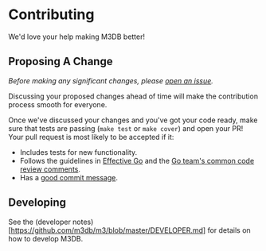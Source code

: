 Contributing
============

We'd love your help making M3DB better!

## Proposing A Change

*Before making any significant changes, please
[open an issue](https://github.com/m3db/proposal/issues).*

Discussing your proposed changes ahead of time will make the contribution
process smooth for everyone.

Once we've discussed your changes and you've got your code ready, make sure
that tests are passing (`make test` or `make cover`) and open your PR! Your
pull request is most likely to be accepted if it:

* Includes tests for new functionality.
* Follows the guidelines in [Effective
  Go](https://golang.org/doc/effective_go.html) and the [Go team's common code
  review comments](https://github.com/golang/go/wiki/CodeReviewComments).
* Has a [good commit
  message](http://tbaggery.com/2008/04/19/a-note-about-git-commit-messages.html).

## Developing

See the (developer notes)[https://github.com/m3db/m3/blob/master/DEVELOPER.md]
for details on how to develop M3DB.
